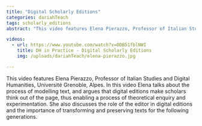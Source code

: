 ```yaml
---
title: "Digital Scholarly Editions"
categories: dariahTeach
tags: scholarly_editions
abstract: "This video features Elena Pierazzo, Professor of Italian Studies and Digital Humanities, Université Grenoble, Alpes.  In this video Elena talks about the process of modelling text, and argues that digital editions make scholars think out of the page, thus enabling a process of theoretical enquiry and experimentation. She also discusses the role of the editor in digital editions and the importance of transforming and preserving texts for the following generations."

videos:
  - url: https://www.youtube.com/watch?v=0DB51fblNWI
    title: DH in Practice - Digital Scholarly Editions
    img: /uploads/dariahTeach/elena-pierazzo.jpg

---
```


This video features Elena Pierazzo, Professor of Italian Studies and Digital Humanities, Université Grenoble, Alpes.  In this video Elena talks about the process of modelling text, and argues that digital editions make scholars think out of the page, thus enabling a process of theoretical enquiry and experimentation. She also discusses the role of the editor in digital editions and the importance of transforming and preserving texts for the following generations.
